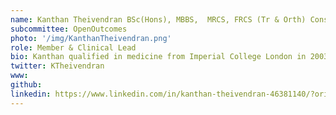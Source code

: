 ```yaml
---
name: Kanthan Theivendran BSc(Hons), MBBS,  MRCS, FRCS (Tr & Orth) Consultant Orthopaedic Surgeon
subcommittee: OpenOutcomes
photo: '/img/KanthanTheivendran.png'
role: Member & Clinical Lead
bio: Kanthan qualified in medicine from Imperial College London in 2003 and obtained a BSc in Orthopaedic Science from University College London in 2001 whilst an undergraduate. He completed his Orthopaedic training in Birmingham and specialist fellowship training in shoulder and upper limb surgery in Derby & Wrightington. He is a Consultant Orthopaedic Surgeon at Sandwell & West Birmingham Hospitals NHS Trust since 2016 and is the Upper limb and Research lead within the department. He sits on the R&D committee for the trust. Mr Theivendran is an Honorary Professor at the School of Engineering and Applied Science, Biomedical Engineering Research Unit at Aston University and an Honorary Senior Lecturer in Orthopaedic Surgery at Aston Medical School. His interests include Clinical trials, Biomedical Engineering, Health Tech/Health IT and patient reported outcome measures (PROMs).
twitter: KTheivendran
www: 
github: 
linkedin: https://www.linkedin.com/in/kanthan-theivendran-46381140/?originalSubdomain=uk
---
```

